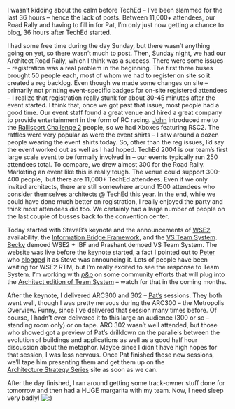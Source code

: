 I wasn’t kidding about the calm before TechEd – I’ve been slammed for
the last 36 hours – hence the lack of posts. Between 11,000+ attendees,
our Road Rally and having to fill in for Pat, I’m only just now getting
a chance to blog, 36 hours after TechEd started.

I had some free time during the day Sunday, but there wasn’t anything
going on yet, so there wasn’t much to post. Then, Sunday night, we had
our Architect Road Rally, which I think was a success. There were some
issues – registration was a real problem in the beginning. The first
three buses brought 50 people each, most of whom we had to register on
site so it created a reg backlog. Even though we made some changes on
site – primarily not printing event-specific badges for on-site
registered attendees – I realize that registration really stunk for
about 30-45 minutes after the event started. I think that, once we got
past that issue, most people had a good time. Our event staff found a
great venue and hired a great company to provide entertainment in the
form of RC racing. [John](http://johnporcaro.typepad.com/blog/)
introduced me to the [Rallisport Challenge
2](http://www.xbox.com/en-us/rallisportchallenge2) people, so we had
Xboxes featuring RSC2. The raffles were very popular as were the event
shirts – I saw around a dozen people wearing the event shirts today. So,
other than the reg issues, I’d say the event worked out as well as I had
hoped. TechEd 2004 is our team’s first large scale event to be formally
involved in – our events typically run 250 attendees total. To compare,
we drew almost 300 for the Road Rally. Marketing an event like this is
really tough. The venue could support 300-400 people,  but there are
11,000+ TechEd attendees. Even if we only invited architects, there are
still somewhere around 1500 attendees who consider themselves architects
@ TechEd this year. In the end, while we could have done much better on
registration, I really enjoyed the party and think most attendees did
too. We certainly had a large number of people on the last couple of
busses back to the convention center.

Today started with SteveB’s keynote and the announcements of
[WSE2](http://msdn.microsoft.com/webservices/building/wse/)
availability, the [Information Bridge
Framework](http://msdn.microsoft.com/ibframework/), and the [VS Team
System](http://msdn.microsoft.com/vstudio/teamsystem).
[Becky](http://blogs.gotdotnet.com/rdias/) demoed WSE2 + IBF and
Prashant demoed VS Team System. The website was live before the keynote
started, a fact I pointed out to [Peter](http://peterprovost.org/) who
[blogged](http://www.peterprovost.org/archive/2004/05/24/1292.aspx) it
as Steve was announcing it. Lots of people have been waiting for WSE2
RTM, but I’m really excited to see the response to Team System. I’m
working with *[p&p](http://www.microsoft.com/resources/practices)* on
some community efforts that will plug into the [Architect edition of
Team System](http://msdn.microsoft.com/vstudio/teamsystem/architect) –
watch for that in the coming months.

After the keynote, I delivered ARC300 and 302 –
[Pat’s](http://blogs.msdn.com/pathelland) sessions. They both went well,
though I was pretty nervous during the ARC300 – the Metropolis Overview.
Funny, since I’ve delivered that session many times before. Of course, I
hadn’t ever delivered it to this large an audience (300 or so – standing
room only) or on tape. ARC 302 wasn’t well attended, but those who
showed got a preview of Pat’s drilldown on the parallels between the
evolution of buildings and applications as well as a good half hour
discussion about the metaphor. Maybe since I didn’t have high hopes for
that session, I was less nervous. Once Pat finished those new sessions,
we’ll tape him presenting them and get them up on the
[Architecture Strategy
Series](http://msdn.microsoft.com/architecture/overview/series) site as
soon as we can. 

After the day finished, I ran around getting some track-owner stuff done
for tomorrow and then had a HUGE margarita with my team. Now, I need
sleep very badly!
![:)](http://devhawk.net/wp-includes/images/smilies/icon_smile.gif)
